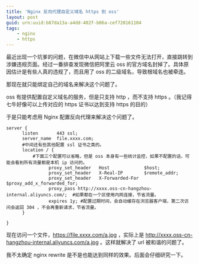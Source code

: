 ```yaml
---
title: 'Nginx 反向代理自定义域名 https 到 oss'
layout: post
guid: urn:uuid:b87da13a-a4dd-402f-b06a-cef720161104
tags:
    - nginx
    - https
---
```


最近出现一个坑爹的问题，在微信中从网站上下载一些文件无法打开，直接跳转到涉嫌违规页面。经过一番排查发现微信把阿里云 oss 的官方域名封掉了。具体原因估计是有些人真的违规了，而且用了 oss 的二级域名，导致根域名也被牵连。

那现在就只能绑定自己的域名来解决这个问题了。

oss 有提供配置自定义域名的服务，但是只支持 http ，而不支持 https 。（我记得七牛好像可以上传对应的 https 证书以达到支持 https 的目的）

于是只能考虑用 Nginx 配置反向代理来解决这个问题了。  

```
server {
      listen       443 ssl;
      server_name  file.xxxx.com;
      #中间还有些其他配置 ssl 证书之类的。
      location / {
          #下面三个配置可以省略，但是 oss 本身有一些统计监控，如果不配置的话，可能会看到所有流量都是本机 ip 访问的。
     			proxy_set_header   Host             $host;
     			proxy_set_header   X-Real-IP        $remote_addr;
     			proxy_set_header   X-Forwarded-For  $proxy_add_x_forwarded_for;
     			proxy_pass http://xxxx.oss-cn-hangzhou-internal.aliyuncs.com/;  #如果都在一个区使用内网连接，节省流量。
     			expires 1y; #配置过期时间，会自动缓存在浏览器客户端，第二次访问会返回 304 ，不会再重新请求，节省流量。
      }

}  
```

现在访问一个文件，https://file.xxxx.com/a.jpg ，实际上是 http://xxxx.oss-cn-hangzhou-internal.aliyuncs.com/a.jpg 。这样就解决了 url 被和谐的问题了。

我不太确定 nginx rewrite 是不是也能达到同样的效果。后面会仔细研究一下。
